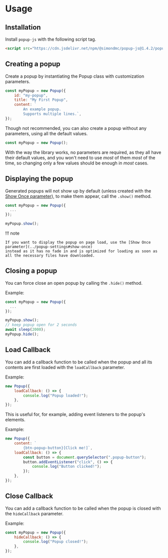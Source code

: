 # Usage

## Installation

Install `popup-js` with the following script tag.

```html
<script src="https://cdn.jsdelivr.net/npm/@simondmc/popup-js@1.4.2/popup.min.js"></script>
```

## Creating a popup

Create a popup by instantiating the Popup class with customization parameters.

```javascript
const myPopup = new Popup({
    id: "my-popup",
    title: "My First Popup",
    content: `
        An example popup.
        Supports multiple lines.`,
});
```

Though not recommended, you can also create a popup without any parameters, using all the default values.

```javascript
const myPopup = new Popup();
```

With the way the library works, no parameters are required, as they all have their default values, and
you won't need to use _most_ of them _most_ of the time, so changing only a few values should be
enough in _most_ cases.

## Displaying the popup

Generated popups will not show up by default (unless created with the [Show Once parameter](../popup-settings#show-once)),
to make them appear, call the `.show()` method.

```javascript
const myPopup = new Popup({
  ...
});

myPopup.show();
```

!!! note

    If you want to display the popup on page load, use the [Show Once parameter](../popup-settings#show-once)
    instead as it has no fade in and is optimized for loading as soon as
    all the necessary files have downloaded.

## Closing a popup

You can force close an open popup by calling the `.hide()` method.

Example:

```javascript
const myPopup = new Popup({
  ...
});

myPopup.show();
// keep popup open for 2 seconds
await sleep(2000);
myPopup.hide();
```

## Load Callback

You can add a callback function to be called when the popup and all its
contents are first loaded with the `loadCallback` parameter.

Example:

```js
new Popup({
    loadCallback: () => {
        console.log("Popup loaded!");
    },
});
```

This is useful for, for example, adding event listeners to the popup's
elements.

Example:

```js
new Popup({
    content: `
        {btn-popup-button}[Click me!]`,
    loadCallback: () => {
        const button = document.querySelector(".popup-button");
        button.addEventListener("click", () => {
            console.log("Button clicked!");
        });
    },
});
```

## Close Callback

You can add a callback function to be called when the popup is closed
with the `hideCallback` parameter.

Example:

```javascript
const myPopup = new Popup({
    hideCallback: () => {
        console.log("Popup closed!");
    },
});
```
